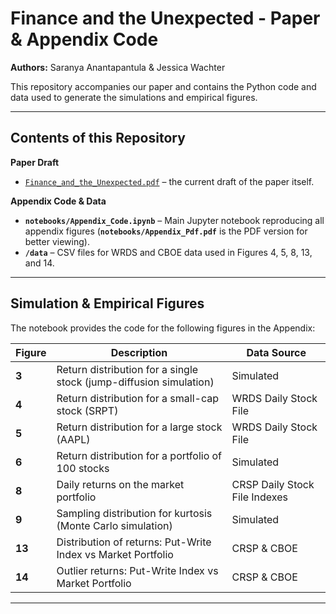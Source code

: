 # Finance and the Unexpected - Paper & Appendix Code

**Authors:** Saranya Anantapantula & Jessica Wachter  

This repository accompanies our paper and contains the Python code and data used to generate the simulations and empirical figures. 

---

## Contents of this Repository 

**Paper Draft**
- [`Finance_and_the_Unexpected.pdf`](./Finance_and_the_Unexpected.pdf) – the current draft of the paper itself.


**Appendix Code & Data**  
- **`notebooks/Appendix_Code.ipynb`** – Main Jupyter notebook reproducing all appendix figures (**`notebooks/Appendix_Pdf.pdf`** is the PDF version for better viewing).
- **`/data`** – CSV files for WRDS and CBOE data used in Figures 4, 5, 8, 13, and 14.  

---

## Simulation & Empirical Figures 

The notebook provides the code for the following figures in the Appendix:

| Figure | Description | Data Source |
| ------ | ----------- | ----------- |
| **3** | Return distribution for a single stock (jump-diffusion simulation) | Simulated |
| **4** | Return distribution for a small-cap stock (SRPT) | WRDS Daily Stock File |
| **5** | Return distribution for a large stock (AAPL) | WRDS Daily Stock File |
| **6** | Return distribution for a portfolio of 100 stocks | Simulated |
| **8** | Daily returns on the market portfolio | CRSP Daily Stock File Indexes |
| **9** | Sampling distribution for kurtosis (Monte Carlo simulation) | Simulated |
| **13** | Distribution of returns: Put-Write Index vs Market Portfolio | CRSP & CBOE |
| **14** | Outlier returns: Put-Write Index vs Market Portfolio | CRSP & CBOE |

---
